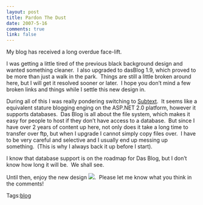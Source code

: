 ```yaml
--- 
layout: post
title: Pardon The Dust
date: 2007-5-16
comments: true
link: false
---
```

<p>My blog has received a long overdue face-lift.</p><p>I was getting a little tired of the previous black background design and wanted something cleaner.&nbsp; I also upgraded to dasBlog 1.9, which proved to be more than just a walk in the park.&nbsp; Things are still a little broken around here, but I will get it resolved sooner or later.&nbsp; I hope you don&rsquo;t mind a few broken links and things while I settle this new design in.</p><p>During all of this I was really pondering switching to <a href="http://www.subtextproject.com/" target="_blank">Subtext</a>.&nbsp; It seems like a equivalent stature blogging enging on the ASP.NET 2.0 platform, however it supports databases.&nbsp; Das Blog is all about the file system, which makes it easy for people to host if they don&rsquo;t have access to a database.&nbsp; But since I have over 2 years of content up here, not only does it take a long time to transfer over ftp, but when I upgrade I cannot simply copy files over.&nbsp; I have to be very careful and selective and I usually end up messing up something.&nbsp; (This is why I always back it up before I start).</p><p>I know that database support is on the roadmap for Das Blog, but I don&rsquo;t know how long it will be.&nbsp; We shall see.</p><p>Until then, enjoy the new design <img src="/images/smile1____________________________.gif"   />.&nbsp; Please let me know what you think in the comments!</p><div class="bjtags">Tags:<a rel="tag" href="http://technorati.com/tag/blog">blog</a></div>
